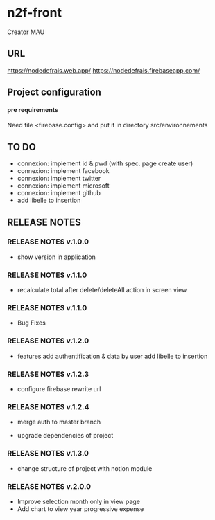 # n2f-front

Creator MAU

## URL

https://nodedefrais.web.app/
https://nodedefrais.firebaseapp.com/

## Project configuration

#### pre requirements

Need file <firebase.config> and put it in directory src/environnements

## TO DO

- connexion: implement id & pwd (with spec. page create user)
- connexion: implement facebook
- connexion: implement twitter
- connexion: implement microsoft
- connexion: implement github
- add libelle to insertion

## RELEASE NOTES

### RELEASE NOTES v.1.0.0

- show version in application

### RELEASE NOTES  v.1.1.0

- recalculate total after delete/deleteAll action in screen view

### RELEASE NOTES v.1.1.0

- Bug Fixes

### RELEASE NOTES v.1.2.0

- features
  add authentification & data by user
  add libelle to insertion

### RELEASE NOTES v.1.2.3

- configure firebase rewrite url

### RELEASE NOTES v.1.2.4

- merge auth to master branch

- upgrade dependencies of project

### RELEASE NOTES v.1.3.0

- change structure of project with notion module

### RELEASE NOTES v.2.0.0

- Improve selection month only in view page
- Add chart to view year progressive expense